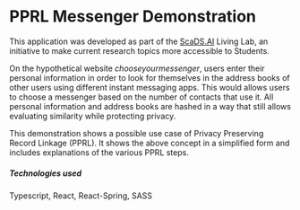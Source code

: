 # PPRL Messenger Demonstration
This application was developed as part of the [ScaDS.AI](https://scads.ai/) Living Lab, an initiative to make current research topics more accessible to Students. 

On the hypothetical website *chooseyourmessenger*, users enter their personal information in order to look for themselves in the address books of other users using different instant messaging apps. This would allows users to choose a messenger based on the number of contacts that use it. All personal information and address books are hashed in a way that still allows evaluating similarity while protecting privacy.

This demonstration shows a possible use case of Privacy Preserving Record Linkage (PPRL). It shows the above concept in a simplified form and includes explanations of the various PPRL steps. 

##### Technologies used
Typescript, React, React-Spring, SASS